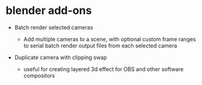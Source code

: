 # blender add-ons

- Batch render selected cameras
    - Add multiple cameras to a scene, with optional custom frame ranges to serial batch render output files from each selected camera

- Duplicate camera with clipping swap
    - useful for creating layered 3d effect for OBS and other software compositors

